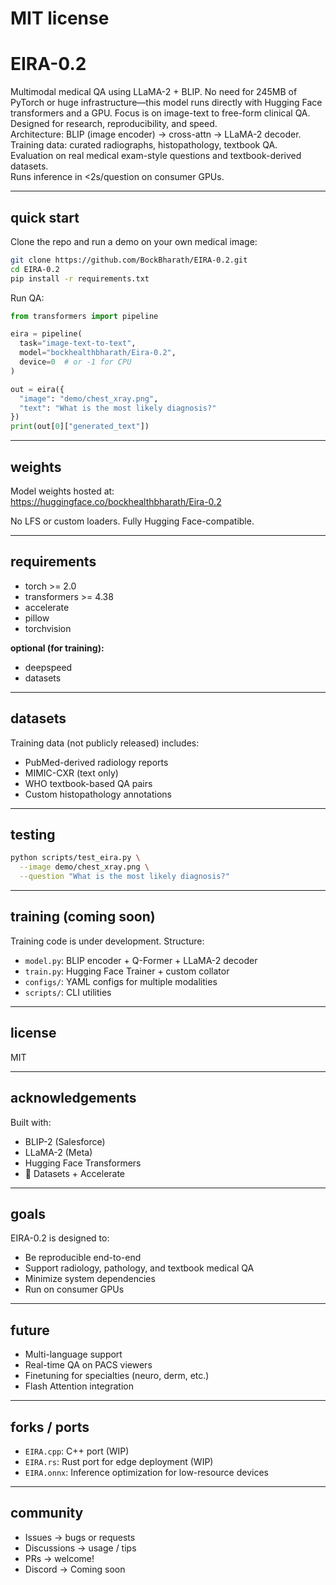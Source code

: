 # MIT license  
# EIRA-0.2

Multimodal medical QA using LLaMA-2 + BLIP. No need for 245MB of PyTorch or huge infrastructure—this model runs directly with Hugging Face transformers and a GPU. Focus is on image-text to free-form clinical QA. Designed for research, reproducibility, and speed.  
Architecture: BLIP (image encoder) → cross-attn → LLaMA-2 decoder.  
Training data: curated radiographs, histopathology, textbook QA.  
Evaluation on real medical exam-style questions and textbook-derived datasets.  
Runs inference in <2s/question on consumer GPUs.

---

## quick start

Clone the repo and run a demo on your own medical image:

```bash
git clone https://github.com/BockBharath/EIRA-0.2.git
cd EIRA-0.2
pip install -r requirements.txt
```

Run QA:

```python
from transformers import pipeline

eira = pipeline(
  task="image-text-to-text",
  model="bockhealthbharath/Eira-0.2",
  device=0  # or -1 for CPU
)

out = eira({
  "image": "demo/chest_xray.png",
  "text": "What is the most likely diagnosis?"
})
print(out[0]["generated_text"])
```

---

## weights

Model weights hosted at:  
https://huggingface.co/bockhealthbharath/Eira-0.2

No LFS or custom loaders. Fully Hugging Face-compatible.

---

## requirements

- torch >= 2.0  
- transformers >= 4.38  
- accelerate  
- pillow  
- torchvision  

**optional (for training):**  
- deepspeed  
- datasets

---

## datasets

Training data (not publicly released) includes:
- PubMed-derived radiology reports
- MIMIC-CXR (text only)
- WHO textbook-based QA pairs
- Custom histopathology annotations

---

## testing

```bash
python scripts/test_eira.py \
  --image demo/chest_xray.png \
  --question "What is the most likely diagnosis?"
```

---

## training (coming soon)

Training code is under development. Structure:

- `model.py`: BLIP encoder + Q-Former + LLaMA-2 decoder
- `train.py`: Hugging Face Trainer + custom collator
- `configs/`: YAML configs for multiple modalities
- `scripts/`: CLI utilities

---

## license

MIT

---

## acknowledgements

Built with:
- BLIP-2 (Salesforce)
- LLaMA-2 (Meta)
- Hugging Face Transformers
- 🤗 Datasets + Accelerate

---

## goals

EIRA-0.2 is designed to:
- Be reproducible end-to-end
- Support radiology, pathology, and textbook medical QA
- Minimize system dependencies
- Run on consumer GPUs

---

## future

- Multi-language support
- Real-time QA on PACS viewers
- Finetuning for specialties (neuro, derm, etc.)
- Flash Attention integration

---

## forks / ports

- `EIRA.cpp`: C++ port (WIP)
- `EIRA.rs`: Rust port for edge deployment (WIP)
- `EIRA.onnx`: Inference optimization for low-resource devices

---

## community

- Issues → bugs or requests  
- Discussions → usage / tips  
- PRs → welcome!  
- Discord → Coming soon
